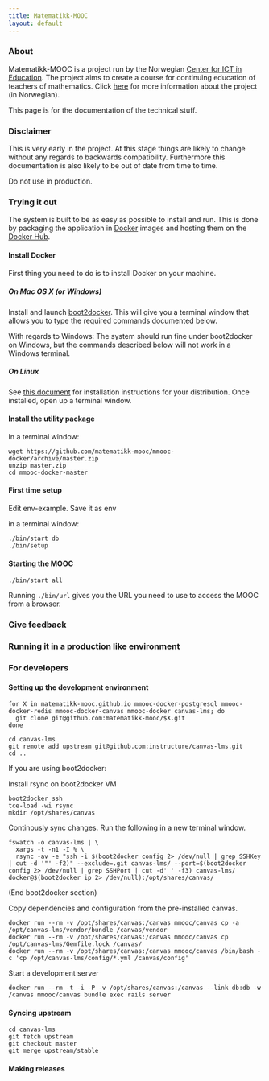 ```yaml
---
title: Matematikk-MOOC
layout: default
---
```


### About

Matematikk-MOOC is a project run by the Norwegian
[Center for ICT in Education][ictcenter]. The project aims to create a
course for continuing education of teachers of mathematics. Click
[here][mmooc-project-page] for more information about the project (in
Norwegian).

This page is for the documentation of the technical stuff.

### Disclaimer

This is very early in the project. At this stage things are likely to
change without any regards to backwards compatibility. Furthermore
this documentation is also likely to be out of date from time to time.

Do not use in production.

### Trying it out

The system is built to be as easy as possible to install and run. This
is done by packaging the application in [Docker][docker] images and
hosting them on the [Docker Hub][docker-hub-org].

#### Install Docker

First thing you need to do is to install Docker on your machine.

##### On Mac OS X (or Windows)

Install and launch [boot2docker][boot2docker]. This will give you a
terminal window that allows you to type the required commands
documented below.

With regards to Windows: The system should run fine under boot2docker
on Windows, but the commands described below will not work in a
Windows terminal.

##### On Linux

See [this document][docker-install] for installation instructions for
your distribution. Once installed, open up a terminal window.

#### Install the utility package

In a terminal window:

    wget https://github.com/matematikk-mooc/mmooc-docker/archive/master.zip
    unzip master.zip
    cd mmooc-docker-master

#### First time setup

Edit env-example. Save it as env

in a terminal window:


    ./bin/start db
    ./bin/setup


#### Starting the MOOC

    ./bin/start all

Running `./bin/url` gives you the URL you need to use to access the MOOC from a browser.


### Give feedback

### Running it in a production like environment

### For developers

#### Setting up the development environment

    for X in matematikk-mooc.github.io mmooc-docker-postgresql mmooc-docker-redis mmooc-docker-canvas mmooc-docker canvas-lms; do
      git clone git@github.com:matematikk-mooc/$X.git
    done

    cd canvas-lms
    git remote add upstream git@github.com:instructure/canvas-lms.git
    cd ..

If you are using boot2docker:

Install rsync on boot2docker VM

    boot2docker ssh
    tce-load -wi rsync
    mkdir /opt/shares/canvas

Continously sync changes. Run the following in a new terminal window.

    fswatch -o canvas-lms | \
      xargs -t -n1 -I % \
      rsync -av -e "ssh -i $(boot2docker config 2> /dev/null | grep SSHKey | cut -d '"' -f2)" --exclude=.git canvas-lms/ --port=$(boot2docker config 2> /dev/null | grep SSHPort | cut -d' ' -f3) canvas-lms/ docker@$(boot2docker ip 2> /dev/null):/opt/shares/canvas/

(End boot2docker section)

Copy dependencies and configuration from the pre-installed canvas.

    docker run --rm -v /opt/shares/canvas:/canvas mmooc/canvas cp -a /opt/canvas-lms/vendor/bundle /canvas/vendor
    docker run --rm -v /opt/shares/canvas:/canvas mmooc/canvas cp /opt/canvas-lms/Gemfile.lock /canvas/
    docker run --rm -v /opt/shares/canvas:/canvas mmooc/canvas /bin/bash -c 'cp /opt/canvas-lms/config/*.yml /canvas/config'

Start a development server

    docker run --rm -t -i -P -v /opt/shares/canvas:/canvas --link db:db -w /canvas mmooc/canvas bundle exec rails server


#### Syncing upstream

    cd canvas-lms
    git fetch upstream
    git checkout master
    git merge upstream/stable


#### Making releases

[ictcenter]: https://iktsenteret.no/english
[mmooc-project-page]: https://iktsenteret.no/prosjekter/matematikk-mooc
[docker]: http://docker.com
[docker-install]: https://docs.docker.com/installation/#installation
[boot2docker]: http://boot2docker.io
[docker-hub-org]: https://registry.hub.docker.com/repos/mmooc/
